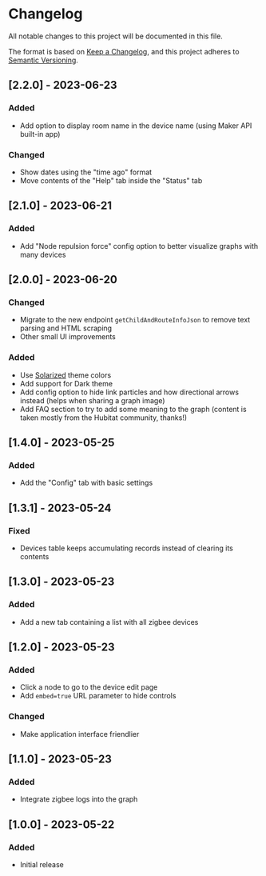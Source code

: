 # Changelog

All notable changes to this project will be documented in this file.

The format is based on [Keep a Changelog](https://keepachangelog.com/en/1.0.0/),
and this project adheres to [Semantic Versioning](https://semver.org/spec/v2.0.0.html).

## [2.2.0] - 2023-06-23
### Added
- Add option to display room name in the device name (using Maker API built-in app)

### Changed
- Show dates using the "time ago" format
- Move contents of the "Help" tab inside the "Status" tab

## [2.1.0] - 2023-06-21
### Added
- Add "Node repulsion force" config option to better visualize graphs with many devices

## [2.0.0] - 2023-06-20
### Changed
- Migrate to the new endpoint `getChildAndRouteInfoJson` to remove text parsing and HTML scraping
- Other small UI improvements

### Added
- Use [Solarized](https://ethanschoonover.com/solarized/) theme colors
- Add support for Dark theme
- Add config option to hide link particles and how directional arrows instead (helps when sharing a graph image)
- Add FAQ section to try to add some meaning to the graph (content is taken mostly from the Hubitat community, thanks!)

## [1.4.0] - 2023-05-25
### Added
- Add the "Config" tab with basic settings

## [1.3.1] - 2023-05-24
### Fixed
- Devices table keeps accumulating records instead of clearing its contents

## [1.3.0] - 2023-05-23
### Added
- Add a new tab containing a list with all zigbee devices

## [1.2.0] - 2023-05-23
### Added
- Click a node to go to the device edit page
- Add `embed=true` URL parameter to hide controls

### Changed
- Make application interface friendlier

## [1.1.0] - 2023-05-23
### Added
- Integrate zigbee logs into the graph

## [1.0.0] - 2023-05-22
### Added
- Initial release

